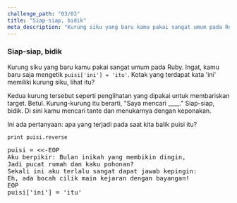 ```yaml
---
challenge_path: "03/03"
title: "Siap-siap, bidik"
meta_description: "Kurung siku yang baru kamu pakai sangat umum pada Ruby. Kedua kurung tersebut seperti penglihatan yang dipakai untuk membariskan target."
---
```


### Siap-siap, bidik

Kurung siku yang baru kamu pakai sangat umum pada Ruby. Ingat, kamu baru saja mengetik
`puisi['ini'] = 'itu'`. Kotak yang terdapat kata 'ini' memiliki kurung siku, lihat itu?

Kedua kurung tersebut seperti penglihatan yang dipakai untuk membariskan target. Betul. Kurung-kurung itu berarti, "Saya mencari ____."
Siap-siap, bidik. Di sini kamu mencari tante dan menukarnya dengan keponakan.

Ini ada pertanyaan: apa yang terjadi pada saat kita balik puisi itu?

`
print puisi.reverse
`

<pre id="code-prefill">
puisi = <<-EOP
Aku berpikir: Bulan inikah yang membikin dingin,
Jadi pucat rumah dan kaku pohonan?
Sekali ini aku terlalu sangat dapat jawab kepingin:
Eh, ada bocah cilik main kejaran dengan bayangan!
EOP
puisi['ini'] = 'itu'
</pre>
